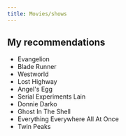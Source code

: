 ```yaml
---
title: Movies/shows
---
```


## My recommendations

- Evangelion
- Blade Runner
- Westworld
- Lost Highway
- Angel's Egg
- Serial Experiments Lain
- Donnie Darko
- Ghost In The Shell 
- Everything Everywhere All At Once
- Twin Peaks
